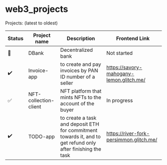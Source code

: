 # web3_projects

Projects:  (latest to oldest)

Status | Project name | Description | Frontend Link
--- | --- | --- | ---
:wrench: | DBank | Decentralized bank | Not started
:heavy_check_mark: | Invoice-app | to create and pay invoices by PAN ID number of a seller | https://savory-mahogany-lemon.glitch.me/
:white_check_mark: | NFT-collection-client | NFT platform that mints NFTs to the account of the buyer | In progress
:heavy_check_mark: | TODO-app | to create a task and deposit ETH for commitment towards it, and to get refund only after finishing the task | https://river-fork-persimmon.glitch.me/

<!-- - DBank (Decentralized bank) - Not finished
	- to perform transaction with more privacy, security and less gas fee
	- ENS sub-domain for contract address: `dbank.vh-praneeth.eth`

- Invoice-app - https://savory-mahogany-lemon.glitch.me/
	- to create and pay invoices by PAN ID number of a seller
	- ENS: `invoice-app.vh-praneeth.eth`

- NFT-collection-client - Not finished
	- NFT platform that mints NFTs to the account of the buyer

- TODO-app - https://river-fork-persimmon.glitch.me/
	- to create a task and deposit ETH for commitment towards it, and to get refund only after finishing the task
	- ENS: `todo.vh-praneeth.eth` -->
